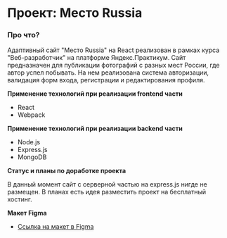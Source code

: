 # Проект: Место Russia

### Про что?
Адаптивный сайт "Место Russia" на React реализован в рамках курса "Веб-разработчик" на платформе Яндекс.Практикум.
Сайт предназначен для публикации фотографий с разных мест России, где автор успел побывать. 
На нем реализована система авторизации, валидация форм входа, регистрации и редактирования профиля.

**Применение технологий при реализации frontend части**
- React
- Webpack

**Применение технологий при реализации backend части**
- Node.js
- Express.js
- MongoDB

**Статус и планы по доработке проекта**

В данный момент сайт с серверной частью на express.js нигде не размещен. В планах есть идея разместить проект на бесплатный хостинг.

**Макет Figma**

* [Ссылка на макет в Figma](https://www.figma.com/file/2cn9N9jSkmxD84oJik7xL7/JavaScript.-Sprint-4?node-id=0%3A1)
